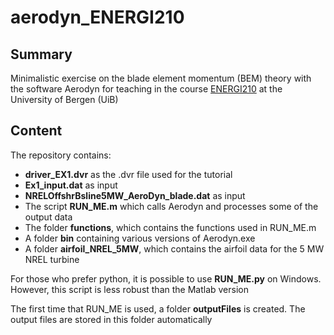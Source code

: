 # aerodyn_ENERGI210

## Summary
Minimalistic exercise on the blade element momentum (BEM) theory with the software Aerodyn for teaching in the course [ENERGI210](https://www.uib.no/en/course/ENERGI210) at the University of Bergen (UiB)

## Content

The repository contains:
  - **driver_EX1.dvr** as the .dvr file used for the tutorial
  - **Ex1_input.dat** as input
  - **NRELOffshrBsline5MW_AeroDyn_blade.dat** as input
  - The script **RUN_ME.m** which calls Aerodyn and processes some of the output data
  - The folder **functions**, which contains the functions used in RUN_ME.m
  - A folder **bin** containing various versions of Aerodyn.exe
  - A folder **airfoil_NREL_5MW**, which contains the airfoil data for the 5 MW NREL turbine
  
 For those who prefer python, it is possible to use **RUN_ME.py** on Windows. However, this script is less robust than the Matlab version
  
  The first time that RUN_ME is used, a folder **outputFiles** is created. The output files are stored in this folder automatically
 
